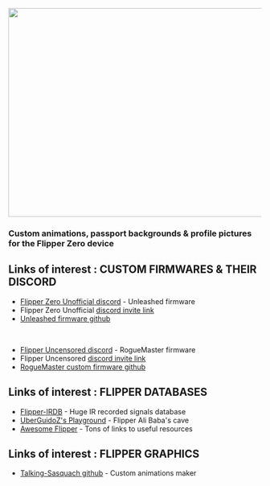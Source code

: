 <p align="center">
<img width="830" height="415" src="https://user-images.githubusercontent.com/110337784/194436239-7cfda198-2808-406c-b1ae-81ab7a7d409a.jpg">
</p>

### __Custom animations, passport backgrounds & profile pictures for the Flipper Zero device__

## Links of interest : CUSTOM FIRMWARES & THEIR DISCORD

- [Flipper Zero Unofficial discord](https://discord.com/channels/937479784148115456/996111578543960194) - Unleashed firmware
- Flipper Zero Unofficial [discord invite link](https://discord.gg/flipperzero-unofficial)
- [Unleashed firmware github](https://github.com/Eng1n33r/flipperzero-firmware)

<BR>
  
- [Flipper Uncensored discord](https://discord.com/channels/213686842745290752/213686842745290752) - RogueMaster firmware
- Flipper Uncensored [discord invite link](https://discord.gg/gF2bBUzAFe)
- [RogueMaster custom firmware github](https://github.com/RogueMaster/flipperzero-firmware-wPlugins/releases)
  
## Links of interest : FLIPPER DATABASES

- [Flipper-IRDB](https://github.com/UberGuidoZ/Flipper-IRDB) - Huge IR recorded signals database
- [UberGuidoZ's Playground](https://github.com/UberGuidoZ/Flipper) - Flipper Ali Baba's cave
- [Awesome Flipper](https://github.com/UberGuidoZ/awesome-flipperzero) - Tons of links to useful resources
  
## Links of interest : FLIPPER GRAPHICS
    
- [Talking-Sasquach github](https://github.com/skizzophrenic/Talking-Sasquach) - Custom animations maker
